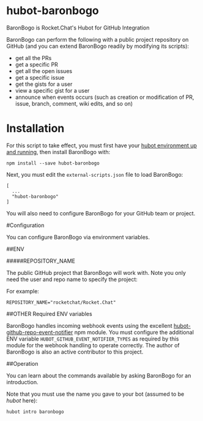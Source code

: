 hubot-baronbogo
===============

BaronBogo is Rocket.Chat's Hubot for GitHub Integration

BaronBogo can perform the following with a public project repository on GitHub (and you can extend BaronBogo readily by modifying its scripts):

* get all the PRs 
* get a specific PR 
* get all the open issues 
* get a specific issue 
* get the gists for a user
* view a specific gist for a user
* announce when events occurs  (such as creation or modification of PR, issue, branch, comment, wiki edits, and so on)

# Installation

For this script to take effect, you must first have your [hubot environment up and running](https://hubot.github.com/docs/), then install BaronBogo with:

```
npm install --save hubot-baronbogo
```

Next, you must edit the `external-scripts.json` file to load BaronBogo:

```
[
  ...
  "hubot-baronbogo"
]
```

You will also need to configure BaronBogo for your GitHub team or project.


#Configuration

You can configure BaronBogo via environment variables.


##ENV

#####REPOSITORY_NAME

The public GitHub project that BaronBogo will work with. Note you only need the user and repo name to specify the project:

For example:

```
REPOSITORY_NAME="rocketchat/Rocket.Chat"
```

##OTHER Required ENV variables

BaronBogo handles incoming webhook events using the excellent [hubot-github-repo-event-notifier](https://www.npmjs.com/package/hubot-github-repo-event-notifier) npm module.   You must configure the additional ENV variable `HUBOT_GITHUB_EVENT_NOTIFIER_TYPES` as required by this module for the webhook handling to operate correctly.  The author of BaronBogo is also an active contributor to this project.

##Operation

You can learn about the commands available by asking BaronBogo for an introduction.

Note that you must use the name you gave to your bot (assumed to be _hubot_ here):

```
hubot intro baronbogo
```
